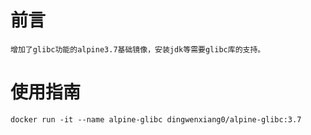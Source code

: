 # 前言
	增加了glibc功能的alpine3.7基础镜像，安装jdk等需要glibc库的支持。

# 使用指南
	docker run -it --name alpine-glibc dingwenxiang0/alpine-glibc:3.7